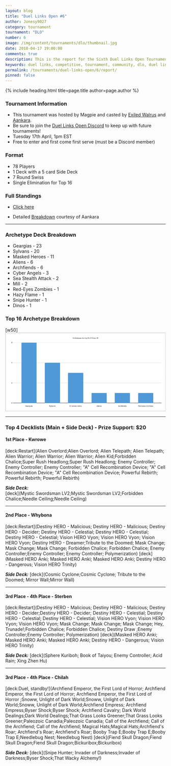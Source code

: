 ```yaml
---
layout: blog
title: "Duel Links Open #6"
author: Jonesy9027
category: tournament
tournament: "DLO"
number: 6
image: /img/content/tournaments/dlo/thumbnail.jpg
date: 2018-04-17 19:00:00
comments: true
description: This is the report for the Sixth Duel Links Open Tournament hosted by Magpie, check out the top players and their decks here!
keywords: duel links, competitive, tournament, community, dlo, duel links open, open,
permalink: /tournaments/duel-links-open/6/report/
pinned: false
---
```


{% include heading.html title=page.title author=page.author %}

### Tournament Information
- This tournament was hosted by Magpie and casted by [Exiled Walrus](https://www.twitch.tv/exiledwalrus) and [Aankara](https://www.twitch.tv/aankara).  
- Be sure to join the [Duel Links Open Discord](https://discord.gg/TC2R5ck) to keep up with future tournaments!  
- Tuesday 17th April, 1pm EST
- Free to enter and first come first serve (must be a Discord member)

### Format
- 78 Players
- 1 Deck with a 5 card Side Deck
- 7 Round Swiss
- Single Elimination for Top 16 

### Full Standings
- [Click here](https://smash.gg/tournament/duel-links-open-6-1/events/dlo-5/overview)
* Detailed [Breakdown](https://docs.google.com/spreadsheets/d/1s9ADhyttckVPJ2JjpmGiMfj8MBBl7iFp7R01F98T4s4/edit#gid=572864592) courtesy of Aankara

---

### Archetype Deck Breakdown 

- Geargias - 23
- Sylvans - 20
- Masked Heroes - 11
- Aliens - 6
- Archfiends - 6
- Cyber Angels - 3
- Sea Stealth Attack - 2
- Mill - 2
- Red-Eyes Zombies - 1
- Hazy Flame - 1
- Snipe Hunter - 1 
- Dinos - 1

### Top 16 Archetype Breakdown 
[w50]
![](/img/content/tournaments/dlo/DLO-6-16.png)

---

### Top 4 Decklists (Main + Side Deck) - Prize Support: $20

#### 1st Place - Kwrowe  

[deck:Restart](Alien Overlord;Alien Overlord; Alien Telepath; Alien Telepath; Alien Warrior; Alien Warrior; Alien Warrior; Alien Kid;Forbidden Chalice;Super Rush Headlong;Super Rush Headlong; Enemy Controller; Enemy Controller; Enemy Controller; "A" Cell Recombination Device; "A" Cell Recombination Device; "A" Cell Recombination Device; Powerful Rebirth; Powerful Rebirth; Powerful Rebirth)

***Side Deck:***  
[deck](Mystic Swordsman LV2;Mystic Swordsman LV2;Forbidden Chalice;Needle Ceiling;Needle Ceiling)

---

#### 2nd Place - Whybona  

[deck:Restart](Destiny HERO - Malicious; Destiny HERO - Malicious; Destiny HERO - Decider; Destiny HERO - Celestial; Destiny HERO - Celestial; Destiny HERO - Celestial; Vision HERO Vyon; Vision HERO Vyon; Vision HERO Vyon; Destiny HERO - Dreamer;Tribute to the Doomed; Mask Change; Mask Change; Mask Change; Forbidden Chalice; Forbidden Chalice; Enemy Controller;Enemy Controller; Enemy Controller; Polymerization)
[deck](Masked HERO Anki; Masked HERO Anki; Masked HERO Anki; Destiny HERO - Dangerous; Vision HERO Trinity)

***Side Deck:***
[deck](Cosmic Cyclone;Cosmic Cyclone; Tribute to the Doomed; Mirror Wall;Mirror Wall)

---

#### 3rd Place - 4th Place - Sterben

[deck:Restart](Destiny HERO - Malicious; Destiny HERO - Malicious; Destiny HERO - Decider;Destiny HERO - Decider; Destiny HERO - Celestial; Destiny HERO - Celestial; Destiny HERO - Celestial; Vision HERO Vyon; Vision HERO Vyon; Vision HERO Vyon; Mask Change; Mask Change; Mask Change; Hey, Trunade!;Forbidden Chalice; Forbidden Chalice; Destiny Draw ;Enemy Controller;Enemy Controller; Polymerization)
[deck](Masked HERO Anki; Masked HERO Anki; Masked HERO Anki; Destiny HERO - Dangerous; Vision HERO Trinity)

***Side Deck:***
[deck](Sphere Kuriboh; Book of Taiyou; Enemy Controller; Acid Rain; Xing Zhen Hu)

---

#### 3rd Place - 4th Place - Chilah

[deck:Duel, standby!](Archfiend Emperor, the First Lord of Horror; Archfiend Emperor, the First Lord of Horror; Archfiend Emperor, the First Lord of Horror ;Snoww, Unlight of Dark World;Snoww, Unlight of Dark World;Snoww, Unlight of Dark World;Archfiend Empress; Archfiend Empress;Byser Shock;Byser Shock; Archfiend Cavalry; Dark World Dealings;Dark World Dealings;That Grass Looks Greener;That Grass Looks Greener;Paleozoic Canadia;Paleozoic Canadia; Call of the Archfiend; Call of the Archfiend; Call of the Archfiend; Magical Hats;Magical Hats;Archfiend's Roar; Archfiend's Roar; Archfiend's Roar; Booby Trap E;Booby Trap E;Booby Trap E;Needlebug Nest; Needlebug Nest)
[deck](Fiend Skull Dragon;Fiend Skull Dragon;Fiend Skull Dragon;Bickuribox;Bickuribox)

***Side Deck:***
[deck](Snipe Hunter; Invader of Darkness;Invader of Darkness;Byser Shock;That Wacky Alchemy!)